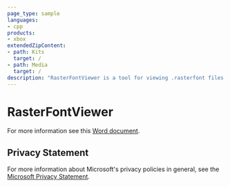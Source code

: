 ```yaml
---
page_type: sample
languages:
- cpp
products:
- xbox
extendedZipContent:
- path: Kits
  target: /
- path: Media
  target: /
description: "RasterFontViewer is a tool for viewing .rasterfont files created using the RasterFontGen tool for the FrontPanel samples."
---
```


# RasterFontViewer

For more information see this [Word document](https://github.com/microsoft/Xbox-ATG-Samples/blob/master/XDKSamples/Tools/RasterFontViewer/readme.docx).

## Privacy Statement

For more information about Microsoft's privacy policies in general, see the [Microsoft Privacy Statement](https://privacy.microsoft.com/en-us/privacystatement/).
